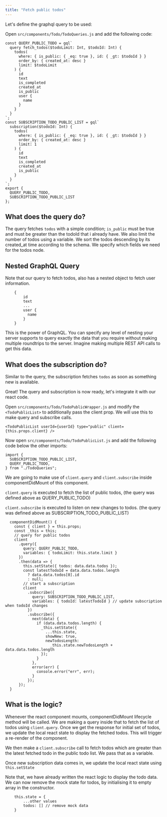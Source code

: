 ```yaml
---
title: "Fetch public todos"
---
```


Let's define the graphql query to be used:

Open `src/components/Todo/TodoQueries.js` and add the following code:

```
const QUERY_PUBLIC_TODO = gql`
  query fetch_todos($todoLimit: Int, $todoId: Int) {
    todos(
      where: { is_public: { _eq: true }, id: { _gt: $todoId } }
      order_by: { created_at: desc }
      limit: $todoLimit
    ) {
      id
      text
      is_completed
      created_at
      is_public
      user {
        name
      }
    }
  }
`;
const SUBSCRIPTION_TODO_PUBLIC_LIST = gql`
  subscription($todoId: Int) {
    todos(
      where: { is_public: { _eq: true }, id: { _gt: $todoId } }
      order_by: { created_at: desc }
      limit: 1
    ) {
      id
      text
      is_completed
      created_at
      is_public
    }
  }
`;
export { 
  QUERY_PUBLIC_TODO,
  SUBSCRIPTION_TODO_PUBLIC_LIST
};
```

What does the query do? 
-----------------------
The query fetches `todos` with a simple condition; `is_public` must be true and must be greater than the todoId that i already have. We also limit the number of todos using a variable.
We sort the todos descending by its created_at time according to the schema. We specify which fields we need for the todos node.

Nested GraphQL Query
--------------------
Note that our query to fetch todos, also has a nested object to fetch user information.

```
    {
        id 
        text
        ...
        user {
          name
        }
    }
```

This is the power of GraphQL. You can specify any level of nesting your server supports to query exactly the data that you require without making multiple roundtrips to the server. Imagine making multiple REST API calls to get this data.

What does the subscription do?
------------------------------
Similar to the query, the subscription fetches `todos` as soon as something new is available.

Great! The query and subscription is now ready, let's integrate it with our react code.

Open `src/components/Todo/TodoPublicWrapper.js` and modify the `<TodoPublicList>` to additionally pass the client prop. We will use this to make query and subscribe calls.

```
<TodoPublicList userId={userId} type="public" client={this.props.client} />
```

Now open `src/components/Todo/TodoPublicList.js` and add the following code below the other imports:

```
import {
  SUBSCRIPTION_TODO_PUBLIC_LIST,
  QUERY_PUBLIC_TODO,
} from "./TodoQueries";
```

We are going to make use of `client.query` and `client.subscribe` inside componentDidMount of this component.

`client.query` is executed to fetch the list of public todos, (the query was defined above as QUERY_PUBLIC_TODO)

`client.subscribe` is executed to listen on new changes to todos. (the query was defined above as SUBSCRIPTION_TODO_PUBLIC_LIST)

```
  componentDidMount() {
    const { client } = this.props;
    const _this = this;
    // query for public todos
    client
      .query({
        query: QUERY_PUBLIC_TODO,
        variables: { todoLimit: this.state.limit }
      })
      .then(data => {
        this.setState({ todos: data.data.todos });
        const latestTodoId = data.data.todos.length
          ? data.data.todos[0].id
          : null;
        // start a subscription
        client
          .subscribe({
            query: SUBSCRIPTION_TODO_PUBLIC_LIST,
            variables: { todoId: latestTodoId } // update subscription when todoId changes
          })
          .subscribe({
            next(data) {
              if (data.data.todos.length) {
                _this.setState({
                  ...this.state,
                  showNew: true,
                  newTodosLength:
                    _this.state.newTodosLength + data.data.todos.length
                });
              }
            },
            error(err) {
              console.error("err", err);
            }
          });
      });
  }
```

What is the logic?
------------------
Whenever the react component mounts, componentDidMount lifecycle method will be called. We are making a query inside that to fetch the list of todos using `client.query`. Once we get the response for initial set of todos, we update the local react state to display the fetched todos. This will trigger a re-render of the component.

We then make a `client.subscribe` call to fetch todos which are greater than the latest fetched todo in the public todo list. We pass that as a variable.

Once new subscription data comes in, we update the local react state using `this.setState` 

Note that, we have already written the react logic to display the todo data. We can now remove the mock state for todos, by initialising it to empty array in the constructor.

```
    this.state = { 
        ...other values
        todos: [] // remove mock data
    }
```
